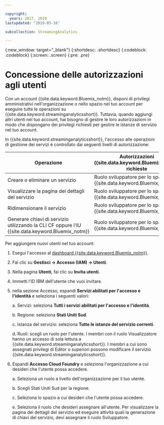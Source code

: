 ```yaml
---

copyright:
  years: 2017, 2019
lastupdated: "2019-05-16"

subcollection: StreamingAnalytics

---
```


<!-- Attribute definitions -->
{:new_window: target="_blank"}
{:shortdesc: .shortdesc}
{:codeblock: .codeblock}
{:screen: .screen}
{:pre: .pre}

# Concessione delle autorizzazioni agli utenti

Con un account {{site.data.keyword.Bluemix_notm}}, disponi di privilegi amministrativi nell'organizzazione o nello spazio nel tuo account per eseguire tutte le operazioni su {{site.data.keyword.streaminganalyticsshort}}. Tuttavia, quando aggiungi altri utenti nel tuo account, hai bisogno di gestire le loro autorizzazioni in modo che dispongano dei privilegi richiesti per gestire le istanze di servizio nel tuo account.

In {{site.data.keyword.streaminganalyticsshort}}, l'accesso alle operazioni di gestione dei servizi è controllato dai seguenti livelli di autorizzazione:

| Operazione | Autorizzazioni {{site.data.keyword.Bluemix_notm}} richieste | Autorizzazioni IAM richieste |
|-----------|------------------------------|--------------------------|
| Creare o eliminare un servizio | Ruolo sviluppatore per lo spazio {{site.data.keyword.Bluemix_notm}} | Nessuna |
| Visualizzare la pagina dei dettagli del servizio | Ruolo sviluppatore per lo spazio {{site.data.keyword.Bluemix_notm}} | Visualizzatore e superiore |
| Ridimensionare il servizio   | Ruolo sviluppatore per lo spazio {{site.data.keyword.Bluemix_notm}} | Editor e superiore |
| Generare chiavi di servizio utilizzando la CLI CF oppure l'IU {{site.data.keyword.Bluemix_notm}} | Ruolo sviluppatore per lo spazio {{site.data.keyword.Bluemix_notm}} | Nessuna |

Per aggiungere nuovi utenti nel tuo account:

1.	Esegui l'accesso al [dashboard {{site.data.keyword.Bluemix_notm}}](https://{DomainName}).

2.	Fai clic su **Gestisci -> Accesso (IAM) -> Utenti**.

3.	Nella pagina **Utenti**, fai clic su **Invita utenti**.

4.	Immetti l'ID IBM dell'utente che vuoi invitare.

5.	nella sezione Accesso, espandi **Servizi abilitati per l'accesso e l'identità** e seleziona i seguenti valori:

	a.	Servizi: seleziona **Tutti i servizi abilitati per l'accesso e l'identità**.

	b.	Regione: seleziona **Stati Uniti Sud**.

	c.	Istanza del servizio: seleziona **Tutte le istanze del servizio correnti**.

	d.	Ruoli: scegli un ruolo per l'utente. I membri con il ruolo Visualizzatore hanno un accesso di sola lettura a {{site.data.keyword.streaminganalyticsshort}}. I membri a cui sono assegnati privilegi di Editor o superiori possono modificare il servizio {{site.data.keyword.streaminganalyticsshort}}.

6.	Espandi **Accesso Cloud Foundry** e seleziona l'organizzazione a cui desideri che l'utente possa accedere.

	a. Seleziona un ruolo a livello dell'organizzazione per il tuo utente.

	b.	Scegli Stati Uniti Sud per la regione.

	c.	Seleziona lo spazio a cui desideri che l'utente possa accedere.

	e.	Seleziona il ruolo che desideri assegnare all'utente. Per visualizzare la pagina dei dettagli del servizio ed eseguire attività quali la generazione di chiavi del servizio, devi assegnare il ruolo Sviluppatore.

